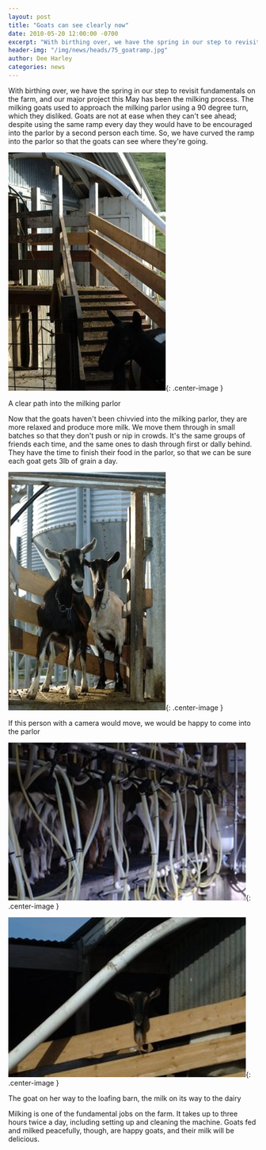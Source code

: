 ```yaml
---
layout: post
title: "Goats can see clearly now"
date: 2010-05-20 12:00:00 -0700
excerpt: "With birthing over, we have the spring in our step to revisit fundamentals on the farm, and our ..."
header-img: "/img/news/heads/75_goatramp.jpg"
author: Dee Harley
categories: news
---
```

With birthing over, we have the spring in our step to revisit
fundamentals on the farm, and our major project this May has been the
milking process. The milking goats used to approach the milking parlor
using a 90 degree turn, which they disliked. Goats are not at ease
when they can't see ahead; despite using the same ramp every day they
would have to be encouraged into the parlor by a second person each
time. So, we have curved the ramp into the parlor so that the goats
can see where they're going.

![image](/img/news/75_goatramp.jpg){: .center-image }

A clear path into the milking parlor

Now that the goats haven't been chivvied into the milking parlor, they
are more relaxed and produce more milk. We move them through in small
batches so that they don't push or nip in crowds. It's the same groups
of friends each time, and the same ones to dash through first or dally
behind. They have the time to finish their food in the parlor, so that
we can be sure each goat gets 3lb of grain a day.

![image](/img/news/75_goatsenter2.jpg){: .center-image }

If this person with a camera would move, we would be happy to come
into the parlor

![image](/img/news/75_goatsmilking.jpg){: .center-image }

![image](/img/news/75_goatmilkpipe.jpg){: .center-image }

The goat on her way to the loafing barn, the milk on its way to the
dairy

Milking is one of the fundamental jobs on the farm. It takes up to
three hours twice a day, including setting up and cleaning the
machine. Goats fed and milked peacefully, though, are happy goats, and
their milk will be delicious.



